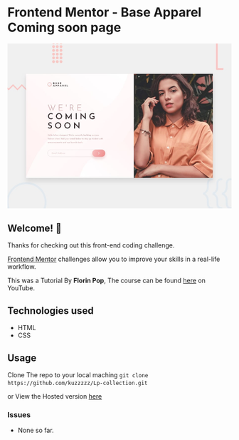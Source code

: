 # Frontend Mentor - Base Apparel Coming soon page 

![Design preview for the Huddle landing page with single introductory section](./design/desktop-preview.jpg)

## Welcome! 👋

Thanks for checking out this front-end coding challenge.

[Frontend Mentor](https://www.frontendmentor.io) challenges allow you to improve your skills in a real-life workflow.

This was a Tutorial By **Florin Pop**, The course can be found [here](https://www.youtube.com/watch?v=8A7-0gsbHA0&list=WL&index=104) on YouTube.

## Technologies used
- HTML
- CSS


## Usage
Clone The repo to your local maching 
`git clone https://github.com/kuzzzzz/Lp-collection.git`

or View the Hosted version [here](https://kuzzzzz.github.io/Lp-collection/landing-pages/ninth-lp/index.html)

### Issues
- None so far.
